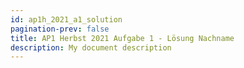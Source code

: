 ```yaml
---
id: ap1h_2021_a1_solution
pagination-prev: false
title: AP1 Herbst 2021 Aufgabe 1 - Lösung Nachname
description: My document description
---
```


